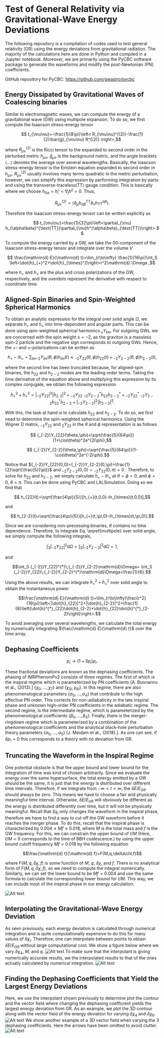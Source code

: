 # Test of General Relativity via Gravitational-Wave Energy Deviations
The following repository is a compilation of codes used to test general relativity (GR) using the energy deviations from gravitational radiation. The majority of the calculations here are done in Python and compiled in a Jupyter notebook. Moreover, we are primarily using the PyCBC software package to generate the waveforms and modify the post-Newtonian (PN) coefficients. 

GitHub repository for PyCBC: https://github.com/gwastro/pycbc
## Energy Dissipated by Gravitational Waves of Coalescing binaries
Similar to electromagnetic waves, we can compute the energy of a gravitational wave (GW) using multipole expansion. To do so, we first compute the Isaacson stress-energy tensor
```math
    t_{\mu\nu}=-\frac{1}{8\pi}\left< R_{\mu\nu}^{(2)}-\frac{1}{2}\bar{g}_{\mu\nu} R^{(2)} \right>,
```
where $R_{\mu\nu}^{(2)}$ is the Ricci tensor to the expanded to second order in the perturbed metric $h_{\mu\nu}$, $`\bar{g}_{\mu\nu}`$ is the background metric, and the angle brackets $`\left< \dots \right>`$ denotes the average over several wavelengths. Basically, the Isaacson stress-energy tensor is the Einstein equation expanded to second order in $h_{\mu\nu}$. $R_{\mu\nu}^{(2)}$ usually involves many terms quadratic in the metric perturbation, however, we can simplify this expression by performing integration by parts and using the transverse-traceless(TT) gauge condition. This is basically where we choose $h_{0\alpha}=h^i_{i}=\nabla_jh^{ij}=0$. Thus, 
```math
    R_{\mu\nu}^{(2)}=\left<\partial_{\mu}h_{\alpha\beta}^{TT}\partial_{\nu}h^{\alpha\beta}_{TT}\right>.
```
Therefore the Isaacson stress-energy tensor can be written explicitly as 
```math
    t_{\mu\nu}=\frac{1}{32\pi}\left<\partial_{\mu} h_{\alpha\beta}^{\text{TT}}\partial_{\nu}h^{\alpha\beta}_{\text{TT}}\right>.
```
To compute the energy carried by a GW, we take the 00-component of the Isaacson stress-energy tensor and integrate over the volume $V$ 
```math
    \frac{\mathrm{d} E}{\mathrm{d} t}=\lim_{r\to\infty} \frac{1}{16\pi}\int_S  \left<\dot{h}_{+}^2+\dot{h}_{\times}^2\right>r^2\mathrm{d} \Omega  ,
```
where $h_{+}$ and $h_{\times}$ are the plus and cross polarizations of the GW, respectively, and the overdots represent the derivative with respect to coordinate time. 
## Aligned-Spin Binaries and Spin-Weighted Spherical Harmonics
To obtain an analytic expression for the integral over solid angle $\Omega$, we separate $h_{+}$ and $h_{\times}$ into time-dependent and angular parts. This can be done using spin-weighted spherical harmonics $`_{s}Y_{\ell m}`$. For outgoing GWs, we are concerned with the spin weight $s=-2$, as the graviton is a massless spin-2 particle and the negative sign corresponds to outgoing GWs. Hence, the $+$- and $\times$-polarizations can be written as
```math
        h_{+}-ih_{\times}=\sum_{lm}{_{-2}}Y_{lm}(\theta,\phi)h_{lm}(t)\approx{_{-2}}Y_{22}(\theta,\phi)h_{22}(t)+{_{-2}}Y_{2-2}(\theta,\phi)h_{2-2}(t),
```
where the second line has been truncated because, for aligned-spin binaries, the $h_{22}$ and $h_{2-2}$ modes are the leading order terms. Taking the time derivative of the equation above and multiplying this expression by its complex conjugate, we obtain the following expression
```math
    \dot{h}_{+}^2+\dot{h}_{\times}^2=|{_{-2}}Y_{22}|^2|\dot{h}_{2,2}|^2+{_{-2}}Y_{22}\;{_{-2}}Y_{2-2}^{*}\dot{h}_{22}\dot{h}^{*}_{2-2}+{{_{-2}}}Y_{22}^{*}\;{_{-2}}Y_{2-2}\dot{h}^{*}_{22}\dot{h}_{2-2}+|{_{-2}}Y_{2-2}|^2|\dot{h}_{2-2}|^2.
```
With this, the task at hand is to calculate $h_{22}$ and $h_{2-2}$. To do so, we first need to determine the spin-weighted spherical harmonics. Using the Wigner D matrix, ${_{-2}}Y_{22}$ and ${_{2}}Y_{22}$ in the $\theta$ and $\phi$ representation is as follows
```math
    {_{-2}}Y_{22}(\theta,\phi)=\sqrt{\frac{5}{64\pi}}(1+\cos\theta)^2e^{2i\phi},
```
```math
    {_{-2}}Y_{2-2}(\theta,\phi)=\sqrt{\frac{5}{64\pi}}(1-\cos\theta)^2e^{-2i\phi}.
```
Notice that $`{_{-2}}Y_{22}(0,0)={_{-2}}Y_{2-2}(0,\pi)=\frac{1}{2}\sqrt{\frac{5}{\pi}}`$ and $`{_{-2}}Y_{2-2}(0,0)={_{-2}}Y_{22}(0,\pi)=0`$ . Therefore, to solve for $h_{22}$ and $h_{2-2}$, we simply calculate $h_{+}-ih_{\times}$ at $\theta=\phi=0$, and $\phi=0$, $\theta=\pi$. This can be done using PyCBC and LALSimulation. Doing so we find that
```math
        h_{22}(t)=\sqrt{\frac{4\pi}{5}}[h_{+}(t,0,0)-ih_{\times}(t,0,0)],
```
and
```math
        h_{2-2}(t)=\sqrt{\frac{4\pi}{5}}[h_{+}(t,\pi,0)-ih_{\times}(t,\pi,0)].
```
Since we are considering non-precessing binaries, $\theta$ contains no time dependence. Therefore, to integrate Eq. \eqref{multipole} over solid angle, we simply compute the following integrals,
```math
    \int_S |{_{-2}}Y_{22}|^2\mathrm{d}\Omega=\int_S |{_{-2}}Y_{2-2}|^2\mathrm{d}\Omega=1,
```
and 
```math
\int_S {_{-2}}Y_{22}^{*}\;{_{-2}}Y_{2-2}\mathrm{d}\Omega= \int_S {_{-2}}Y_{22}\;{_{-2}}Y_{2-2}^{*}\mathrm{d}\Omega=\frac{1}{6}.
```
Using the above results, we can integrate $`\dot{h}_{+}^2+\dot{h}_{\times}^2`$ over solid angle to obtain the instantaneous power
```math
\frac{\mathrm{d} E}{\mathrm{d} t}=\lim_{r\to\infty}\frac{r^2}{16\pi}\left<|\dot{h}_{22}|^2+|\dot{h}_{2-2}|^2+\frac{1}{6}\left(\dot{h}^{*}_{22}\dot{h}_{2-2}+\dot{h}_{22}\dot{h}^{*}_{2-2}\right)\right>.
```
To avoid averaging over several wavelengths, we calculate the total energy by numerically integrating $\frac{\mathrm{d} E}{\mathrm{d} t}$ over the time array.
## Dephasing Coefficients
```math
    p_i\to (1+\delta p_i)p_i.
```
These fractional deviations are known as the dephasing coefficients. The phasing of IMRPhenomPv2 consists of three regimes. The first of which is the inspiral regime which is parameterized by PN coefficients [A. Buonanno et al., (2013).] $`\left\{\chi_0,\dots,\chi_7 \right\}`$ and $`\left\{\chi_{5l},\chi_{6l}\right\}`$. In this regime, there are also phenomenological parameters $`\left\{\sigma_0,\dots,\sigma_4\right\}`$ that contribute to the high effective PN order. This corrects for non-adiabaticity in the late inspiral phase and unknown high-order PN coefficients in the adiabatic regime. The second regime, is the intermediate regime, which is parameterized by the phenomenological coefficients $`\left\{\beta_0,\dots,\beta_3\right\}`$. Finally, there is the merger-ringdown regime which is parameterized by a combination of the phenomenological coefficients and the analytical black-hole perturbation theory parameters $`\left\{\alpha_0,\dots,\alpha_5\right\}`$ [J. Meidam et at., (2018).]. As one can see, if $\delta p_i=0$ this corresponds to a theory with no deviation from GR. 
## Truncating the Waveform in the Inspiral Regime
One potential obstacle is that the upper bound and lower bound for the integration of time was kind of chosen arbitrarily. Since we evaluate the energy over the same hypersurface, the total energy emitted by a GW should be the same, it is just that the energy is distributed over different time intervals. Therefore, if we integrate from $`-\infty < t < \infty`$, the $`\delta E/E_{GR}`$ should always be zero. This means we have to choose a fair and physically meaningful time interval. Otherwise, $\delta E/E_{GR}$ will obviously be different as the energy is distributed differently over time, but it will not be physically meaningful. Recall that $\delta\chi_i$ only changes the waveform in the inspiral phase, therefore we have to find a way to cut off the GW waveform before it reaches the merger phase. To do this, recall that the inspiral phase is characterized by $0.004\leq Mf\leq0.018$, where $M$ is the total mass and $f$ is the GW frequency. For this, we can constrain the upper bound of $t/M$ (Here, $t/M=0$ corresponds to the time of BBH coalescence.) by using the upper bound cutoff frequency $Mf=0.018$ by the following equation
```math
\frac{\mathrm{d} t}{\mathrm{d} f}=F(M,q,\delta\chi,f)
```
where $F(M,q,\delta\chi,f)$ is some function of $M$, $q$, $\delta\chi$, and $f$. There is no analytical form of $F(M,q,\delta\chi,f)$, so we need to compute the integral numerically. Similarly, we can set the lower bound to be $Mf=0.004$ and use the same formula to calculate the corresponding lower bound for $t/M$. This way, we can include most of the inspiral phase in our energy calculation. 

![Alt text](examples/relative_velocity.png)

## Interpolating the Gravitational-Wave Energy Deviation
As seen previously, each energy deviation is calculated through numerical integration and is quite computationally expensive to do this for many values of $\delta\chi_i$. Therefore, one can interpolate between points to obtain $`\delta E/E_{GR}`$ without large computational cost. We show a figure below where we vary $\delta\chi_4$, $M$, and $q$.
![Alt text](examples/4D_colormap_0p004=Mf=0p018_30by30by30_interpolant-1.png)
To make sure that the interpolant is giving numerically accurate results, we the interpolated results to that of the ones actually calculated by numerical integration.
![Alt text](examples/interpolant_check.png)
## Finding the Dephasing Coefficients that Yield the Largest Energy Deviations
Here, we use the interpolant shown previously to determine plot the contour and the vector field where changing the dephasing coefficient yields the largest energy deviation from GR. As an example, we plot the 3D contour along with the vector field of the energy deviation for varying $\delta \chi_4$ and $\delta \chi_{6}$.
![Alt text](examples/Varying_dchi4_and_dchi_6_corrected.png)
We show another example of a 3D vector field when varying the 3 dephasing coefficients. Here the arrows have been omitted to avoid clutter.
![Alt text](examples/4D_colormap_0p004=Mf=0p018_25by25_interpolant_varying_dchi0_dchi1_and_dchi7_q=1_M=60.png)
